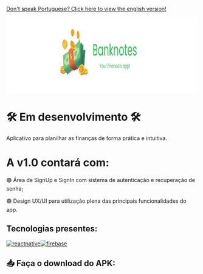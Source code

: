 <a href="https://github.com/laysaalves/banknotes-app/blob/main/README.md">Don't speak Portuguese? Click here to view the english version!</a>

<div align="center">
   <img src=".github/project-logo.jpg" width="925" height="200">
</div> 

<h1>🛠️ Em desenvolvimento 🛠️</h1>
<p>Aplicativo para planilhar as finanças de forma prática e intuitiva.</p>
<h1 align="left">A v1.0 contará com:</h1>
<p align="left">🟢 Área de SignUp e SignIn com sistema de autenticação e recuperação de senha;</p>
<p align="left">🟢 Design UX/UI para utilização plena das principais funcionalidades do app.</p>
<h2 align="left">Tecnologias presentes:</h2>
<p align="left"><a href="https://reactnative.dev/" target="_blank" rel="noreferrer"> <img src="https://reactnative.dev/img/header_logo.svg" alt="reactnative" width="40" height="40"/></a><a href="https://firebase.google.com/" target="_blank" rel="noreferrer"><img src="https://www.vectorlogo.zone/logos/firebase/firebase-icon.svg" alt="firebase" width="40" height="40"/></a></p>
<h2 align="left">📥 Faça o download do APK:</h2>
